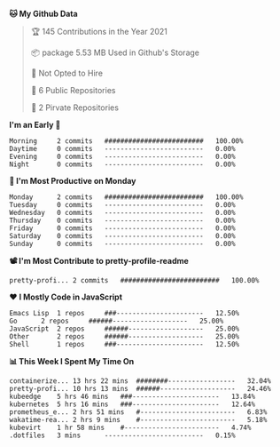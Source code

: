 <!--START_SECTION:waka-->
**🐱 My Github Data**
> 🏆 145 Contributions in the Year 2021
 >
> 📦 package 5.53 MB Used in Github's Storage
 >
> 🚫 Not Opted to Hire
 >
> 🚪 6 Public Repositories
 >
> 🔑 2 Pirvate Repositories
 >

**I'm an Early 🐤** 
```text
Morning		2 commits	#########################	100.00%
Daytime		0 commits	-------------------------	0.00%
Evening		0 commits	-------------------------	0.00%
Night		0 commits	-------------------------	0.00%
```

**📅 I'm Most Productive on Monday**
```text
Monday		2 commits	#########################	100.00%
Tuesday		0 commits	-------------------------	0.00%
Wednesday	0 commits	-------------------------	0.00%
Thursday	0 commits	-------------------------	0.00%
Friday		0 commits	-------------------------	0.00%
Saturday	0 commits	-------------------------	0.00%
Sunday		0 commits	-------------------------	0.00%
```

**📽 I'm Most Contribute to pretty-profile-readme**
```text
pretty-profi...	2 commits	#########################	100.00%
```


**❤ I Mostly Code in JavaScript**

```text
Emacs Lisp	1 repos		###----------------------	12.50%
Go		2 repos		######-------------------	25.00%
JavaScript	2 repos		######-------------------	25.00%
Other		2 repos		######-------------------	25.00%
Shell		1 repos		###----------------------	12.50%
```

**📊 This Week I Spent My Time On**
```text
containerize...	13 hrs 22 mins	########-----------------	32.04%
pretty-profi...	10 hrs 13 mins	######-------------------	24.46%
kubeedge	5 hrs 46 mins	###----------------------	13.84%
kubernetes	5 hrs 16 mins	###----------------------	12.64%
prometheus_e...	2 hrs 51 mins	#------------------------	6.83%
wakatime-rea...	2 hrs 9 mins	#------------------------	5.18%
kubevirt	1 hr 58 mins	#------------------------	4.74%
.dotfiles	3 mins		-------------------------	0.15%
```

<!--END_SECTION:waka-->
